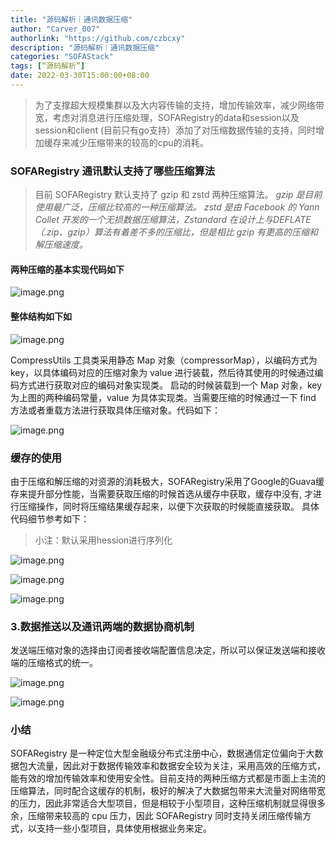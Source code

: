 ```yaml
---
title: "源码解析｜通讯数据压缩"
author: "Carver_007"
authorlink: "https://github.com/czbcxy"
description: "源码解析｜通讯数据压缩"
categories: "SOFAStack"
tags: [“源码解析”]
date: 2022-03-30T15:00:00+08:00
---
```


> 为了支撑超大规模集群以及大内容传输的支持，增加传输效率，减少网络带宽，考虑对消息进行压缩处理，SOFARegistry的data和session以及session和client (目前只有go支持）添加了对压缩数据传输的支持，同时增加缓存来减少压缩带来的较高的cpu的消耗。

### SOFARegistry 通讯默认支持了哪些压缩算法

> 目前 SOFARegistry 默认支持了 gzip 和 zstd 两种压缩算法。
> _gzip 是目前使用最广泛，压缩比较高的一种压缩算法。_
> _zstd 是由 Facebook 的 Yann Collet 开发的一个无损数据压缩算法，Zstandard 在设计上与DEFLATE（.zip、gzip）算法有着差不多的压缩比，但是相比 gzip 有更高的压缩和解压缩速度。_

#### 两种压缩的基本实现代码如下

![image.png](https://gw.alipayobjects.com/mdn/rms_1c90e8/afts/img/A*ReTbS76_HCQAAAAAAAAAAAAAARQnAQ)

#### 整体结构如下如

![image.png](https://gw.alipayobjects.com/mdn/rms_1c90e8/afts/img/A*DlRSRKZAOpoAAAAAAAAAAAAAARQnAQ)

CompressUtils 工具类采用静态 Map 对象（compressorMap），以编码方式为 key，以具体编码对应的压缩对象为 value 进行装载，然后待其使用的时候通过编码方式进行获取对应的编码对象实现类。
启动的时候装载到一个 Map 对象，key 为上图的两种编码常量，value 为具体实现类。当需要压缩的时候通过一下 find 方法或者重载方法进行获取具体压缩对象。代码如下：

![image.png](https://gw.alipayobjects.com/mdn/rms_1c90e8/afts/img/A*i6JST5bIJPwAAAAAAAAAAAAAARQnAQ)

### 缓存的使用

由于压缩和解压缩的对资源的消耗极大，SOFARegistry采用了Google的Guava缓存来提升部分性能，当需要获取压缩的时候首选从缓存中获取，缓存中没有, 才进行压缩操作，同时将压缩结果缓存起来，以便下次获取的时候能直接获取。 具体代码细节参考如下：

> 小注：默认采用hession进行序列化

![image.png](https://gw.alipayobjects.com/mdn/rms_1c90e8/afts/img/A*_cgLR4GynqkAAAAAAAAAAAAAARQnAQ)

![image.png](https://gw.alipayobjects.com/mdn/rms_1c90e8/afts/img/A*I0GXQbzqIfoAAAAAAAAAAAAAARQnAQ)

![image.png](https://gw.alipayobjects.com/mdn/rms_1c90e8/afts/img/A*s0Y7RqHuNKcAAAAAAAAAAAAAARQnAQ)

### 3.数据推送以及通讯两端的数据协商机制

发送端压缩对象的选择由订阅者接收端配置信息决定，所以可以保证发送端和接收端的压缩格式的统一。

![image.png](https://gw.alipayobjects.com/mdn/rms_1c90e8/afts/img/A*oyryQ4_rY00AAAAAAAAAAAAAARQnAQ)

![image.png](https://gw.alipayobjects.com/mdn/rms_1c90e8/afts/img/A*8teQS5XYHoIAAAAAAAAAAAAAARQnAQ)

### 小结

SOFARegistry 是一种定位大型金融级分布式注册中心，数据通信定位偏向于大数据包大流量，因此对于数据传输效率和数据安全较为关注，采用高效的压缩方式，能有效的增加传输效率和使用安全性。目前支持的两种压缩方式都是市面上主流的压缩算法，同时配合这缓存的机制，极好的解决了大数据包带来大流量对网络带宽的压力，因此非常适合大型项目，但是相较于小型项目，这种压缩机制就显得很多余，压缩带来较高的 cpu 压力，因此 SOFARegistry 同时支持关闭压缩传输方式，以支持一些小型项目，具体使用根据业务来定。

